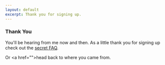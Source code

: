 ```yaml
---
layout: default
excerpt: Thank you for signing up.
---
```


### Thank You

You'll be hearing from me now and then.
As a little thank you for signing up
check out the [secret FAQ](/faq.html).

Or <a href="<script type="text/javascript">
var ex=document.referrer;
document.write(ex);
</script>">head back to where you came from</a>.